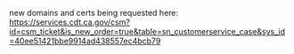 new domains and certs being requested here: https://services.cdt.ca.gov/csm?id=csm_ticket&is_new_order=true&table=sn_customerservice_case&sys_id=40ee51421bbe9914ad438557ec4bcb79
